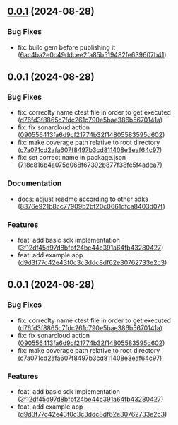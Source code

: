 ## [0.0.1](https://github.com/PAYONE-GmbH/PCP-ServerSDK-ruby/compare/v0.1.0...v0.0.1) (2024-08-28)

### Bug Fixes

* fix: build gem before publishing it ([6ac4ba2e0c49ddcee2fa85b519482fe639607b41](https://github.com/PAYONE-GmbH/PCP-ServerSDK-ruby/commit/6ac4ba2e0c49ddcee2fa85b519482fe639607b41))

## 0.0.1 (2024-08-28)

### Bug Fixes

* fix: correclty name ctest file in order to get executed ([d76fd3f8865c7fdc261c790e5bae386b5670141a](https://github.com/PAYONE-GmbH/PCP-ServerSDK-ruby/commit/d76fd3f8865c7fdc261c790e5bae386b5670141a))
* fix: fix sonarcloud action ([090556413fa6d9cf21774b32f14805583595d602](https://github.com/PAYONE-GmbH/PCP-ServerSDK-ruby/commit/090556413fa6d9cf21774b32f14805583595d602))
* fix: make coverage path relative to root directory ([c7a071cd2afa607f8497b3cd811408e3eaf64c97](https://github.com/PAYONE-GmbH/PCP-ServerSDK-ruby/commit/c7a071cd2afa607f8497b3cd811408e3eaf64c97))
* fix: set correct name in package.json ([718c816b4a075d068f67392b877f38fe5f4adea7](https://github.com/PAYONE-GmbH/PCP-ServerSDK-ruby/commit/718c816b4a075d068f67392b877f38fe5f4adea7))

### Documentation

* docs: adjust readme according to other sdks ([8376e921b8cc77909b2bf20c0661dfca8403d07f](https://github.com/PAYONE-GmbH/PCP-ServerSDK-ruby/commit/8376e921b8cc77909b2bf20c0661dfca8403d07f))

### Features

* feat: add basic sdk implementation ([3f12df45d97d8bfbf24be44c391a64fb43280427](https://github.com/PAYONE-GmbH/PCP-ServerSDK-ruby/commit/3f12df45d97d8bfbf24be44c391a64fb43280427))
* feat: add example app ([d9d3f77c42e43f0c3c3ddc8df62e30762733e2c3](https://github.com/PAYONE-GmbH/PCP-ServerSDK-ruby/commit/d9d3f77c42e43f0c3c3ddc8df62e30762733e2c3))

## 0.0.1 (2024-08-28)

### Bug Fixes

* fix: correclty name ctest file in order to get executed ([d76fd3f8865c7fdc261c790e5bae386b5670141a](https://github.com/PAYONE-GmbH/PCP-ServerSDK-DotNet/commit/d76fd3f8865c7fdc261c790e5bae386b5670141a))
* fix: fix sonarcloud action ([090556413fa6d9cf21774b32f14805583595d602](https://github.com/PAYONE-GmbH/PCP-ServerSDK-DotNet/commit/090556413fa6d9cf21774b32f14805583595d602))
* fix: make coverage path relative to root directory ([c7a071cd2afa607f8497b3cd811408e3eaf64c97](https://github.com/PAYONE-GmbH/PCP-ServerSDK-DotNet/commit/c7a071cd2afa607f8497b3cd811408e3eaf64c97))

### Features

* feat: add basic sdk implementation ([3f12df45d97d8bfbf24be44c391a64fb43280427](https://github.com/PAYONE-GmbH/PCP-ServerSDK-DotNet/commit/3f12df45d97d8bfbf24be44c391a64fb43280427))
* feat: add example app ([d9d3f77c42e43f0c3c3ddc8df62e30762733e2c3](https://github.com/PAYONE-GmbH/PCP-ServerSDK-DotNet/commit/d9d3f77c42e43f0c3c3ddc8df62e30762733e2c3))

